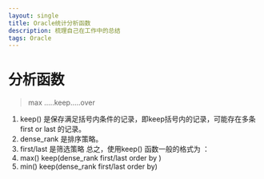 ```yaml
---
layout: single
title: Oracle统计分析函数 
description: 梳理自己在工作中的总结 
tags: Oracle
---
```


# 分析函数
>max .....keep.....over
1. keep() 是保存满足括号内条件的记录，即keep括号内的记录，可能存在多条first or last 的记录。
2. dense_rank 是排序策略。
3. first/last 是筛选策略
总之，使用keep() 函数一般的格式为 ：
1. max() keep(dense_rank first/last order by )
2. min() keep(dense_rank first/last order by)